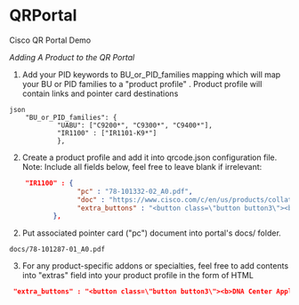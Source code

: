 # QRPortal
Cisco QR Portal Demo

*Adding A Product to the QR Portal*

1. Add your PID keywords to BU_or_PID_families mapping which will map your BU or PID families to a "product profile" .  Product profile will contain links and pointer card destinations

```
json
    "BU_or_PID_families": {
            "UABU": ["C9200*", "C9300*", "C9400*"],
            "IR1100" : ["IR1101-K9*"]
            },

```
  
2. Create a product profile and add it into qrcode.json configuration file. Note: Include all fields below, feel free to leave blank if irrelevant:

```json
	"IR1100" : {
                 "pc" : "78-101332-02_A0.pdf",
                 "doc" : "https://www.cisco.com/c/en/us/products/collateral/routers/1101-industrial-integrated-services-router/datasheet-c78-741709.html",
                 "extra_buttons" : "<button class=\"button button3\"><b>DNA Center Application<br></b></button>"
		   },
```

2. Put associated pointer card ("pc") document into portal's docs/ folder.

```
docs/78-101287-01_A0.pdf
```

3. For any product-specific addons or specialties, feel free to add contents into "extras" field into your product profile in the form of HTML

```json
 "extra_buttons" : "<button class=\"button button3\"><b>DNA Center Application<br></b></button>"
```
